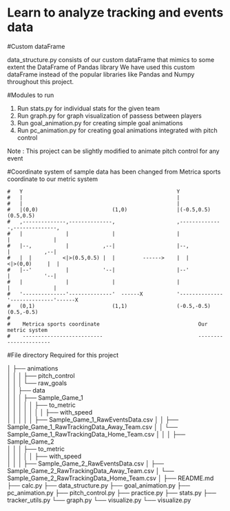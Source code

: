 #   Learn to analyze tracking and events data

 

#Custom dataFrame

data_structure.py consists of our custom dataFrame that mimics to some extent the DataFrame of Pandas library
We have used this custom dataFrame instead of the popular libraries like Pandas and Numpy throughout this project.



#Modules to run

1. Run stats.py for individual stats for the given team
2. Run graph.py for graph visualization of passess between players
3. Run goal_animation.py for creating simple goal animations
4. Run pc_animation.py for creating goal animations integrated with pitch control



Note : This project can be slightly modified to animate pitch control for any event


#Coordinate system of sample data has been changed from Metrica sports coordinate to our metric system 

    #   Y                                                  Y
    #   |                                                  | 
    #   |                                                  |
    #   |(0,0)                        (1,0)                |(-0.5,0.5)                    (0.5,0.5)
    #   ,--------------,--------------,                    ,--------------,--------------,
    #   |              |              |                    |              |              |
    #   |--,           |           ,--|                    |--,           |           ,--|
    #   |  |          <|>(0.5,0.5) |  |         ------>    |  |          <|>(0,0)     |  |
    #   |--'           |           '--|                    |--'           |           '--| 
    #   |              |              |                    |              |              |  
    #   '--------------'--------------'  ------X           '--------------'--------------'------X
    #   (0,1)                         (1,1)                (-0.5,-0.5)                         (0.5,-0.5)
    #
    #    Metrica sports coordinate                                Our metric system
    #    --------------------------                               ----------------------               

        
#File directory Required for this project
    
│
├── animations\
│   │
│   ├── pitch_control\
│   │
│   └── raw_goals\
│
│
├── data\
│   │
│   ├── Sample_Game_1\
│   │   │
│   │   ├── to_metric\
│   │   │   │
│   │   │   ├── with_speed\
│   │   │
│   │   ├── Sample_Game_1_RawEventsData.csv
│   │   ├── Sample_Game_1_RawTrackingData_Away_Team.csv
│   │   └── Sample_Game_1_RawTrackingData_Home_Team.csv
│   │
│   ├── Sample_Game_2\
│       │
│       ├── to_metric\
│       │   │
│       │   ├── with_speed\
│       │
│       ├── Sample_Game_2_RawEventsData.csv
│       ├── Sample_Game_2_RawTrackingData_Away_Team.csv
│       └── Sample_Game_2_RawTrackingData_Home_Team.csv
│
├── README.md
├── calc.py
├── data_structure.py
├── goal_animation.py
├── pc_animation.py
├── pitch_control.py
├── practice.py
├── stats.py
├── tracker_utils.py
└── graph.py
└── visualize.py
└── visualize.py
    
    